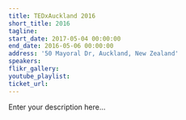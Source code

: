 ```yaml
---
title: TEDxAuckland 2016
short_title: 2016
tagline:
start_date: 2017-05-04 00:00:00
end_date: 2016-05-06 00:00:00
address: '50 Mayoral Dr, Auckland, New Zealand'
speakers:
flikr_gallery:
youtube_playlist:
ticket_url:
---
```


Enter your description here…